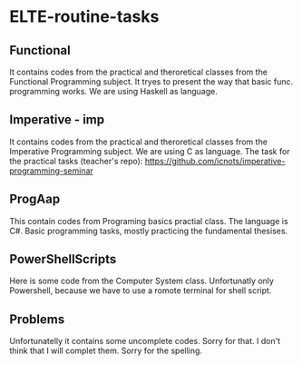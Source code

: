 # ELTE-routine-tasks

## Functional
It contains codes from the practical and theroretical classes from the Functional Programming subject.
It tryes to present the way that basic func. programming works.
We are using Haskell as language.

## Imperative - imp
It contains codes from the practical and theroretical classes from the Imperative Programming subject.
We are using C as language.
The task for the practical tasks (teacher's repo): https://github.com/icnots/imperative-programming-seminar

## ProgAap
This contain codes from Programing basics practial class. The language is C#.
Basic programming tasks, mostly practicing the fundamental thesises.

## PowerShellScripts
Here is some code from the Computer System class. Unfortunatly only Powershell, because we have to use a romote terminal for shell script.

## Problems
Unfortunatelly it contains some uncomplete codes. Sorry for that. I don't think that I will complet them.
Sorry for the spelling.
